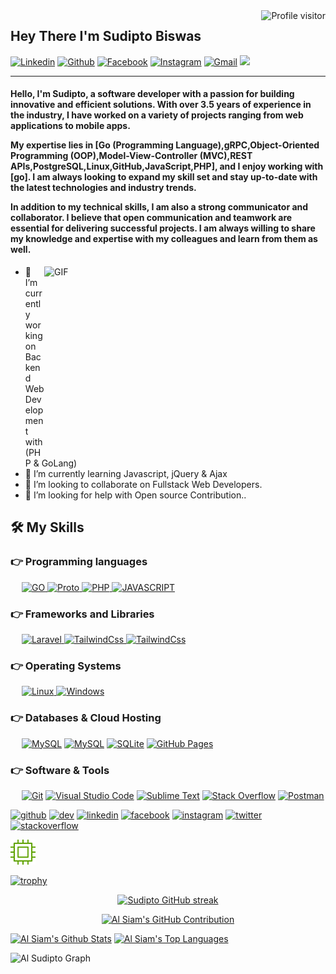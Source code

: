 <a href="https://komarev.com/ghpvc/?username=dipto0079">
  <img align="right" src="https://komarev.com/ghpvc/?username=dipto0079&label=Visitors&color=0e75b6&style=flat" alt="Profile visitor" />
</a>

## Hey  There I'm Sudipto Biswas 
<p align="left">
  <a href="https://www.linkedin.com/developer-sudipto"><img alt="Linkedin" title="Sudipto Biswas Linkedin" src="https://img.shields.io/badge/LinkedIn-0077B5?style=for-the-badge&logo=linkedin&logoColor=white"></a>
  <a href="https://github.com/dipto0079"><img alt="Github" title="Sudipto Biswas Github" src="https://img.shields.io/badge/GitHub-100000?style=for-the-badge&logo=github&logoColor=white"></a>
  <a href="https://www.facebook.com/developer.sudipto"><img alt="Facebook" title="Sudipto Biswas FaceBook" src="https://img.shields.io/badge/Facebook-1877F2?style=for-the-badge&logo=facebook&logoColor=white"></a>
  <a href="https://www.instagram.com/developer.sudipto"><img alt="Instagram" title="Sudipto Biswas Instagram" src="https://img.shields.io/badge/Instagram-E4405F?style=for-the-badge&logo=instagram&logoColor=white"></a>
  <a href="mailto:sudiptobiswas423@gmail.com"><img alt="Gmail" title="Sudipto Biswas Gmail" src="https://img.shields.io/badge/Gmail-D14836?style=for-the-badge&logo=gmail&logoColor=white"></a>
  <img src='https://raw.githubusercontent.com/ShahriarShafin/ShahriarShafin/main/Assets/handshake.gif' width="100px"> 
</p> 
<hr/>
<h4 align="left">Hello, I'm Sudipto, a software developer with a passion for building innovative and efficient solutions. With over 3.5 years of experience in the industry, I have worked on a variety of projects ranging from web applications to mobile apps.

My expertise lies in [Go (Programming Language),gRPC,Object-Oriented Programming (OOP),Model-View-Controller (MVC),REST APIs,PostgreSQL,Linux,GitHub,JavaScript,PHP], and I enjoy working with [go]. I am always looking to expand my skill set and stay up-to-date with the latest technologies and industry trends.

In addition to my technical skills, I am also a strong communicator and collaborator. I believe that open communication and teamwork are essential for delivering successful projects. I am always willing to share my knowledge and expertise with my colleagues and learn from them as well.</h4>

  <img align="right" alt="GIF" src="https://github.com/abhisheknaiidu/abhisheknaiidu/blob/master/code.gif?raw=true" width="450" height="300" />


- 🔭 I’m currently working on Backend Web Development with (PHP & GoLang)
- 🌱 I’m currently learning Javascript, jQuery & Ajax
- 👯 I’m looking to collaborate on Fullstack Web Developers.
- 🤔 I’m looking for help with Open source Contribution..

## 🛠️ My Skills

### 👉 Programming languages

<p align="left"> 
&emsp;
<a href="https://www.tutorialspoint.com/cprogramming">
    <img alt="GO" src="https://img.shields.io/badge/go-6295cc?style=for-the-badge&logo=go&logoColor=white"/>
</a>
<a href="https://www.tutorialspoint.com/cprogramming">
    <img alt="Proto" src="https://img.shields.io/badge/proto-6295cc?style=for-the-badge&logo=protoc&logoColor=white"/>
</a>
<a href="https://www.php.net/">
    <img alt="PHP" src="https://img.shields.io/badge/php-858dbb?style=for-the-badge&logo=php&logoColor=white"/>
</a>
<a href="https://developer.mozilla.org/en-US/docs/Web/JavaScript">
    <img alt="JAVASCRIPT" src="https://img.shields.io/badge/javascript-efd71d?style=for-the-badge&logo=javascript&logoColor=black"/>
</a>
</p>

### 👉 Frameworks and Libraries
<p align="left"> 
&emsp;
<a href="https://laravel.com"> 
     <img alt="Laravel" src="https://img.shields.io/badge/Laravel-fe291a?style=for-the-badge&logo=laravel&logoColor=white">
</a>
<a href="https://getbootstrap.com">
    <img alt="TailwindCss" src="https://img.shields.io/badge/bootstrap-7a11f2?style=for-the-badge&logo=bootstrap&logoColor=white">
</a> 
<a href="https://tailwindcss.com"> 
    <img alt="TailwindCss" src="https://img.shields.io/badge/tailwindcss-07b6d5?style=for-the-badge&logo=tailwindcss&logoColor=white"/>
</a>
</p>

### 👉 Operating Systems
<p align="left"> 
&emsp;
<a href="https://www.kali.org"> 
     <img alt="Linux" src="https://img.shields.io/badge/Linux-100000?style=for-the-badge&logo=linux&logoColor=white">
</a>
<a href="https://www.microsoft.com/en-us/windows"> 
     <img alt="Windows" src="https://img.shields.io/badge/Windows-0178d4?style=for-the-badge&logo=windows&logoColor=white">
</a>
</p>

### 👉 Databases & Cloud Hosting
<p align="left">
  &emsp;
    <a href="https://www.mysql.com/"><img alt="MySQL" src="https://img.shields.io/badge/MySQL-005d86?style=for-the-badge&logo=mysql&logoColor=white"></a>
    <a href="https://www.postgres.com/"><img alt="MySQL" src="https://img.shields.io/badge/postgres-005d86?style=for-the-badge&logo=postgresql&logoColor=white"></a>
    <a href="https://www.sqlite.org/"><img alt="SQLite" src ="https://img.shields.io/badge/SQLite-07405E?style=for-the-badge&logo=sqlite&logoColor=white"/></a>
    <a href="https://www.github.com"><img alt="GitHub Pages" src="https://img.shields.io/badge/GitHub-100000?style=for-the-badge&logo=github&logoColor=white"></a>

### 👉 Software & Tools
<p align="left">
  &emsp;
<a href="https://git-scm.com"><img alt="Git" src="https://img.shields.io/badge/Git-F05032?style=for-the-badge&logo=git&logoColor=white"></a>
<a href="https://code.visualstudio.com/"><img alt="Visual Studio Code" src="https://img.shields.io/badge/Visual_Studio_Code-0078D4?style=for-the-badge&logo=visual%20studio%20code&logoColor=white"></a>
<a href="https://code.visualstudio.com/"><img alt="Sublime Text" src="https://img.shields.io/badge/Sublime Text-474747?style=for-the-badge&logo=visual%20studio%20code&logoColor=yellow"></a>
<a href="https://stackoverflow.com/"><img alt="Stack Overflow" src="https://img.shields.io/badge/Stack_Overflow-FE7A16?style=for-the-badge&logo=stack-overflow&logoColor=white"></a>
<a href="https://www.postman.com/"><img alt="Postman" src="https://img.shields.io/badge/Postman-FF6C37?style=for-the-badge&logo=Postman&logoColor=white"></a>

</p>


[<img src='https://cdn.jsdelivr.net/npm/simple-icons@3.0.1/icons/github.svg' alt='github' height='40'>](https://github.com/dipto0079)  [<img src='https://cdn.jsdelivr.net/npm/simple-icons@3.0.1/icons/dev-dot-to.svg' alt='dev' height='40'>](https://dev.to/Sudipto_biswas0)  [<img src='https://cdn.jsdelivr.net/npm/simple-icons@3.0.1/icons/linkedin.svg' alt='linkedin' height='40'>](https://www.linkedin.com/in/developer-sudipto/)  [<img src='https://cdn.jsdelivr.net/npm/simple-icons@3.0.1/icons/facebook.svg' alt='facebook' height='40'>](https://www.facebook.com/developer.sudipto)  [<img src='https://cdn.jsdelivr.net/npm/simple-icons@3.0.1/icons/instagram.svg' alt='instagram' height='40'>](https://www.instagram.com/developer.sudipto/)  [<img src='https://cdn.jsdelivr.net/npm/simple-icons@3.0.1/icons/twitter.svg' alt='twitter' height='40'>](https://twitter.com/Sudipto_biswas0)  [<img src='https://cdn.jsdelivr.net/npm/simple-icons@3.0.1/icons/stackoverflow.svg' alt='stackoverflow' height='40'>](https://stackoverflow.com/users/17133454)

<a href='https://docs.github.com/en/developers'><img src='https://raw.githubusercontent.com/acervenky/animated-github-badges/master/assets/devbadge.gif' width='40' height='40'></a>

[![trophy](https://github-profile-trophy.vercel.app/?username=dipto0079)](https://github.com/ryo-ma/github-profile-trophy)


<p align="center" style="background">
  <a href="https://github.com/dipto0079">
    <img src="https://github-readme-streak-stats.herokuapp.com/?user=dipto0079&theme=radical&border=7F3FBF&background=0D1117" alt="Sudipto GitHub streak"/>
  </a>
</p>

<p align="center">
  <a href="https://github.com/dipto0079">
    <img src="https://github-profile-summary-cards.vercel.app/api/cards/profile-details?username=dipto0079&theme=radical" alt="Al Siam's GitHub Contribution"/>
  </a>
</p>

<a> 
    <a href="https://github.com/dipto0079"><img alt="Al Siam's Github Stats" src="https://denvercoder1-github-readme-stats.vercel.app/api?username=dipto0079&show_icons=true&count_private=true&theme=react&border_color=7F3FBF&bg_color=0D1117&title_color=F85D7F&icon_color=F8D866" height="192px" width="49.5%"/></a>
  <a href="https://github.com/dipto0079"><img alt="Al Siam's Top Languages" src="https://denvercoder1-github-readme-stats.vercel.app/api/top-langs/?username=dipto0079&langs_count=8&layout=compact&theme=react&border_color=7F3FBF&bg_color=0D1117&title_color=F85D7F&icon_color=F8D866" height="192px" width="49.5%"/></a>
  <br/>
</a>


![Al Sudipto Graph](https://github-readme-activity-graph.vercel.app/graph?username=dipto0079&custom_title=%20Sudipto%20GitHub%20Activity%20Graph&bg_color=0D1117&color=7F3FBF&line=7F3FBF&point=7F3FBF&area_color=FFFFFF&title_color=FFFFFF&area=true)


